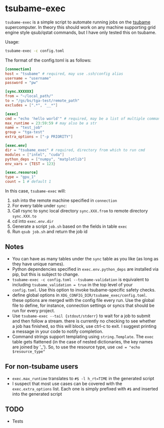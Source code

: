 # tsubame-exec

`tsubame-exec` is a simple script to automate running jobs on the
[tsubame](https://en.wikipedia.org/wiki/Tsubame_(supercomputer))
supercomputer. In theory this should work on any machine supporting
grid engine style qsub/qstat commands, but I have only tested this on
tsubame.

Usage:
```bash
tsubame-exec -c config.toml
```

The format of the config.toml is as follows:
```toml
[connection]
host = "tsubame" # required, may use .ssh/config alias
username = "username"
password = "pw"

[sync.XXXXXX]
from = "~/local_path/"
to = "/gs/bs/tga-test/remote_path"
excludes = [".*", "__*"]

[exec]
cmd = "echo 'hello world'" # required, may be a list of multiple commands
max_runtime = 23:59:59 # may also be a str
name = "test_job"
group = "tga-test"
extra_options = ["-p PRIORITY"]

[exec.env]
dir = "tsubame_exec" # required, directory from which to run cmd
modules = ["intel", "cuda"]
python_deps = ["numpy", "matplotlib"]
env_vars = {TEST = 123}

[exec.resource]
type = "gpu_1"
count = 1 # default 1
```
In this case, `tsubame-exec` will:

1. ssh into the remote machine specified in `connection`
2. For every table under `sync`:
  1. Call rsync to sync local directory `sync.XXX.from` to remote
     directory `sync.XXX.to`
3. cd into `exec.env.dir`
4. Generate a script `job.sh` based on the fields in table `exec`
5. Run `qsub job.sh` and return the job id


## Notes
- You can have as many tables under the `sync` table as you like (as long as they have unique names).
- Python dependencies specified in `exec.env.python_deps` are installed via pip, but this is subject to change.
- `tsubame-exec -c config.toml --tsubame-validation` is equivalent to including `tsubame_validation = true` in the top level of your `config.toml`. Use this option to invoke tsubame-specific safety checks.
- define global options in `XDG_CONFIG_DIR/tsubame_exec/config.toml`. these options are merged with the config file every run. Use the global file to define, for instance, connection settings or syncs that should be run for every project.
- Use `tsubame-exec --tail {stdout/stderr}` to wait for a job to submit and then follow a stream. there is currently no checking to see whether a job has finished, so this will block, use ctrl-c to exit. I suggest printing a message in your code to notify completion.
- Command strings support templating using `string.Template`. The `exec` table gets flattened
(in the case of nested dictionaries, the key names are joined by
'_'). So, to use the resource type, use `cmd = "echo $resource_type"`


## For non-tsubame users
- `exec.max_runtime` translates to `#$ -l h_rt=TIME` in the generated script
- I suspect that most use cases can be covered with the `exec.extra_options` list. Each one is simply prefixed with `#$` and inserted into the generated script

## TODO
- Tests
